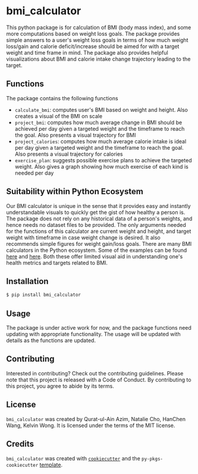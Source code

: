 # bmi_calculator

This python package is for calculation of BMI (body mass index), and some more computations based on weight loss goals. The package provides simple answers to a user's weight loss goals in terms of how much weight loss/gain and calorie deficit/increase should be aimed for with a target weight and time frame in mind.  The package also provides helpful visualizations about BMI and calorie intake change trajectory leading to the target.

## Functions

The package contains the following functions

- `calculate_bmi`: computes user's BMI based on weight and height. Also creates a visual of the BMI on scale
- `project_bmi`: computes how much average change in BMI should be achieved per day given a targeted weight and the timeframe to reach the goal. Also presents a visual trajectory for BMI
- `project_calories`: computes how much average calorie intake is ideal per day given a targeted weight and the timeframe to reach the goal. Also presents a visual trajectory for calories
- `exercise_plan`: suggests possible exercise plans to achieve the targeted weight. Also gives a graph showing how much exercise of each kind is needed per day

## Suitability within Python Ecosystem

Our BMI calculator is unique in the sense that it provides easy and instantly understandable visuals to quickly get the gist of how healthy a person is. The package does not rely on any historical data of a person's weights, and hence needs no dataset files to be provided. The only arguments needed for the functions of this calculator are current weight and height, and target weight with timeframe in case weight change is desired. It also recommends simple figures for weight gain/loss goals. There are many BMI calculators in the Python ecosystem. Some of the examples can be found [here](https://pypi.org/project/body-mass-index/) and [here](https://pypi.org/project/Py-bmi/). Both these offer limited visual aid in understanding one's health metrics and targets related to BMI.


## Installation

```bash
$ pip install bmi_calculator
```

## Usage

The package is under active work for now, and the package functions need updating with appropriate functionality. The usage will be updated with details as the functions are updated.

## Contributing

Interested in contributing? Check out the contributing guidelines. Please note that this project is released with a Code of Conduct. By contributing to this project, you agree to abide by its terms.

## License

`bmi_calculator` was created by Qurat-ul-Ain Azim, Natalie Cho, HanChen Wang, Kelvin Wong. It is licensed under the terms of the MIT license.

## Credits

`bmi_calculator` was created with [`cookiecutter`](https://cookiecutter.readthedocs.io/en/latest/) and the `py-pkgs-cookiecutter` [template](https://github.com/py-pkgs/py-pkgs-cookiecutter).
